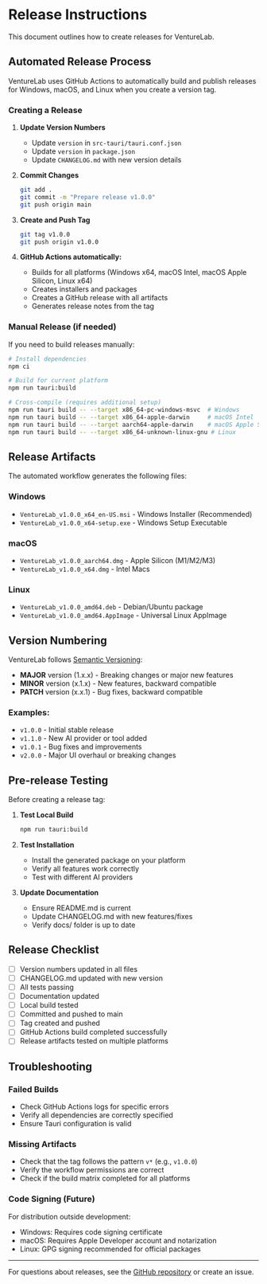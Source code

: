 # Release Instructions

This document outlines how to create releases for VentureLab.

## Automated Release Process

VentureLab uses GitHub Actions to automatically build and publish releases for Windows, macOS, and Linux when you create a version tag.

### Creating a Release

1. **Update Version Numbers**
   - Update `version` in `src-tauri/tauri.conf.json`
   - Update `version` in `package.json`
   - Update `CHANGELOG.md` with new version details

2. **Commit Changes**
   ```bash
   git add .
   git commit -m "Prepare release v1.0.0"
   git push origin main
   ```

3. **Create and Push Tag**
   ```bash
   git tag v1.0.0
   git push origin v1.0.0
   ```

4. **GitHub Actions automatically:**
   - Builds for all platforms (Windows x64, macOS Intel, macOS Apple Silicon, Linux x64)
   - Creates installers and packages
   - Creates a GitHub release with all artifacts
   - Generates release notes from the tag

### Manual Release (if needed)

If you need to build releases manually:

```bash
# Install dependencies
npm ci

# Build for current platform
npm run tauri:build

# Cross-compile (requires additional setup)
npm run tauri build -- --target x86_64-pc-windows-msvc  # Windows
npm run tauri build -- --target x86_64-apple-darwin     # macOS Intel
npm run tauri build -- --target aarch64-apple-darwin    # macOS Apple Silicon
npm run tauri build -- --target x86_64-unknown-linux-gnu # Linux
```

## Release Artifacts

The automated workflow generates the following files:

### Windows
- `VentureLab_v1.0.0_x64_en-US.msi` - Windows Installer (Recommended)
- `VentureLab_v1.0.0_x64-setup.exe` - Windows Setup Executable

### macOS
- `VentureLab_v1.0.0_aarch64.dmg` - Apple Silicon (M1/M2/M3)
- `VentureLab_v1.0.0_x64.dmg` - Intel Macs

### Linux
- `VentureLab_v1.0.0_amd64.deb` - Debian/Ubuntu package
- `VentureLab_v1.0.0_amd64.AppImage` - Universal Linux AppImage

## Version Numbering

VentureLab follows [Semantic Versioning](https://semver.org/):

- **MAJOR** version (1.x.x) - Breaking changes or major new features
- **MINOR** version (x.1.x) - New features, backward compatible
- **PATCH** version (x.x.1) - Bug fixes, backward compatible

### Examples:
- `v1.0.0` - Initial stable release
- `v1.1.0` - New AI provider or tool added
- `v1.0.1` - Bug fixes and improvements
- `v2.0.0` - Major UI overhaul or breaking changes

## Pre-release Testing

Before creating a release tag:

1. **Test Local Build**
   ```bash
   npm run tauri:build
   ```

2. **Test Installation**
   - Install the generated package on your platform
   - Verify all features work correctly
   - Test with different AI providers

3. **Update Documentation**
   - Ensure README.md is current
   - Update CHANGELOG.md with new features/fixes
   - Verify docs/ folder is up to date

## Release Checklist

- [ ] Version numbers updated in all files
- [ ] CHANGELOG.md updated with new version
- [ ] All tests passing
- [ ] Documentation updated
- [ ] Local build tested
- [ ] Committed and pushed to main
- [ ] Tag created and pushed
- [ ] GitHub Actions build completed successfully
- [ ] Release artifacts tested on multiple platforms

## Troubleshooting

### Failed Builds
- Check GitHub Actions logs for specific errors
- Verify all dependencies are correctly specified
- Ensure Tauri configuration is valid

### Missing Artifacts
- Check that the tag follows the pattern `v*` (e.g., `v1.0.0`)
- Verify the workflow permissions are correct
- Check if the build matrix completed for all platforms

### Code Signing (Future)
For distribution outside development:
- Windows: Requires code signing certificate
- macOS: Requires Apple Developer account and notarization
- Linux: GPG signing recommended for official packages

---

For questions about releases, see the [GitHub repository](https://github.com/michael-borck/venture-lab) or create an issue.